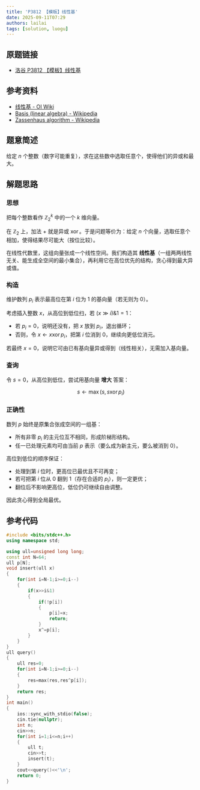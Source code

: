 ```yaml
---
title: 'P3812 【模板】线性基'
date: 2025-09-11T07:29
authors: lailai
tags: [solution, luogu]
---
```


## 原题链接

- [洛谷 P3812 【模板】线性基](https://www.luogu.com.cn/problem/P3812)

<!-- truncate -->

## 参考资料

- [线性基 - OI Wiki](https://oi-wiki.org/math/linear-algebra/basis/)
- [Basis (linear algebra) - Wikipedia](https://en.wikipedia.org/wiki/Basis_%28linear_algebra%29)
- [Zassenhaus algorithm - Wikipedia](https://en.wikipedia.org/wiki/Zassenhaus_algorithm)

## 题意简述

给定 $n$ 个整数（数字可能重复），求在这些数中选取任意个，使得他们的异或和最大。

## 解题思路

### 思想

把每个整数看作 $\mathbb{Z}_2^k$ 中的一个 $k$ 维向量。

在 $\mathbb{Z}_2$ 上，加法 $+$ 就是异或 $\operatorname{xor}$。于是问题等价为：给定 $n$ 个向量，选取任意个相加，使得结果尽可能大（按位比较）。

在线性代数里，这组向量张成一个线性空间。我们构造其 **线性基**（一组两两线性无关、能生成全空间的最小集合），再利用它在高位优先的结构，贪心得到最大异或值。

### 构造

维护数列 $p_i$ 表示最高位在第 $i$ 位为 $1$ 的基向量（若无则为 $0$）。

考虑插入整数 $x$，从高位到低位扫，若 $(x \gg i) \& 1 = 1$：

- 若 $p_i=0$，说明还没有，把 $x$ 放到 $p_i$，退出循环；
- 否则，令 $x\gets x\operatorname{xor} p_i$，把第 $i$ 位消到 $0$，继续向更低位消元。

若最终 $x=0$，说明它可由已有基向量异或得到（线性相关），无需加入基向量。

### 查询

令 $s=0$，从高位到低位，尝试用基向量 **增大** 答案：

$$
s\gets \max(s,s\operatorname{xor} p_i)
$$

### 正确性

数列 $p$ 始终是原集合张成空间的一组基：

- 所有非零 $p_i$ 的主元位互不相同，形成阶梯形结构。
- 任一已处理元素均可由当前 $p$ 表示（要么成为新主元，要么被消到 $0$）。

高位到低位的顺序保证：

- 处理到第 $i$ 位时，更高位已最优且不可再变；
- 若可把第 $i$ 位从 $0$ 翻到 $1$（存在合适的 $p_i$），则一定更优；
- 翻位后不影响更高位，低位仍可继续自由调整。

因此贪心得到全局最优。

## 参考代码

```cpp
#include <bits/stdc++.h>
using namespace std;

using ull=unsigned long long;
const int N=64;
ull p[N];
void insert(ull x)
{
	for(int i=N-1;i>=0;i--)
	{
		if(x>>i&1)
		{
			if(!p[i])
			{
				p[i]=x;
				return;
			}
			x^=p[i];
		}
	}
}
ull query()
{
	ull res=0;
	for(int i=N-1;i>=0;i--)
	{
		res=max(res,res^p[i]);
	}
	return res;
}
int main()
{
	ios::sync_with_stdio(false);
	cin.tie(nullptr);
	int n;
	cin>>n;
	for(int i=1;i<=n;i++)
	{
		ull t;
		cin>>t;
		insert(t);
	}
	cout<<query()<<'\n';
	return 0;
}
```
